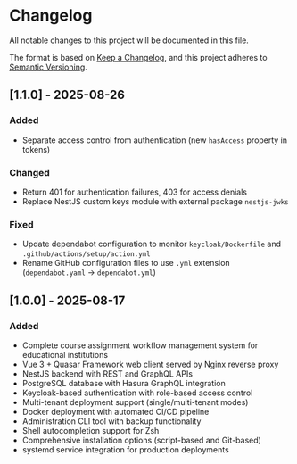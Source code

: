 # Changelog

All notable changes to this project will be documented in this file.

The format is based on [Keep a Changelog](https://keepachangelog.com/en/1.1.0/),
and this project adheres to [Semantic Versioning](https://semver.org/spec/v2.0.0.html).

## [1.1.0] - 2025-08-26

### Added

- Separate access control from authentication (new `hasAccess` property in tokens)

### Changed

- Return 401 for authentication failures, 403 for access denials
- Replace NestJS custom keys module with external package `nestjs-jwks`

### Fixed

- Update dependabot configuration to monitor `keycloak/Dockerfile` and `.github/actions/setup/action.yml`
- Rename GitHub configuration files to use `.yml` extension (`dependabot.yaml` → `dependabot.yml`)

## [1.0.0] - 2025-08-17

### Added

- Complete course assignment workflow management system for educational institutions
- Vue 3 + Quasar Framework web client served by Nginx reverse proxy
- NestJS backend with REST and GraphQL APIs
- PostgreSQL database with Hasura GraphQL integration
- Keycloak-based authentication with role-based access control
- Multi-tenant deployment support (single/multi-tenant modes)
- Docker deployment with automated CI/CD pipeline
- Administration CLI tool with backup functionality
- Shell autocompletion support for Zsh
- Comprehensive installation options (script-based and Git-based)
- systemd service integration for production deployments
